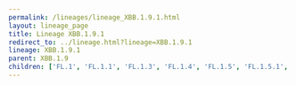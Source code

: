 ```yaml
---
permalink: /lineages/lineage_XBB.1.9.1.html
layout: lineage_page
title: Lineage XBB.1.9.1
redirect_to: ../lineage.html?lineage=XBB.1.9.1
lineage: XBB.1.9.1
parent: XBB.1.9
children: ['FL.1', 'FL.1.1', 'FL.1.3', 'FL.1.4', 'FL.1.5', 'FL.1.5.1', 'FL.1.5.2', 'FL.1.8', 'FL.2', 'FL.2.2.1', 'FL.2.3', 'FL.2.3.1', 'FL.2.4', 'FL.2.5', 'FL.2.6', 'FL.2.7', 'FL.2.7.1', 'FL.3', 'FL.3.2', 'FL.3.3', 'FL.4', 'FL.4.3', 'FL.4.4', 'FL.4.5', 'FL.4.6', 'FL.4.8', 'FL.4.9', 'FL.5', 'FL.7', 'FL.8', 'FL.10', 'FL.10.1', 'FL.10.2', 'FL.13', 'FL.13.1', 'FL.13.2', 'FL.13.2.1', 'FL.13.4', 'FL.13.4.1', 'FL.13.5', 'FL.14', 'FL.15', 'FL.15.1', 'FL.15.1.1', 'FL.15.2', 'FL.15.3', 'FL.15.4', 'FL.16', 'FL.18', 'FL.18.1', 'FL.19.1', 'FL.20', 'FL.20.1', 'FL.20.2', 'FL.21', 'FL.21.2', 'FL.22', 'FL.24', 'FL.24.1', 'FL.25', 'FL.29', 'FL.30.1', 'FL.31', 'FL.31.1', 'FL.32', 'FL.32.1', 'FL.33.1', 'FL.34', 'FL.35', 'FL.35.1', 'FL.36', 'FL.37', 'FL.38', 'FL.39', 'FL.39.1', 'FL.40', 'XBB.1.9.1']
---
```

